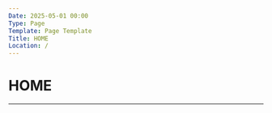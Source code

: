 ```yaml
---
Date: 2025-05-01 00:00
Type: Page
Template: Page Template
Title: HOME
Location: /
---
```


# HOME

---
